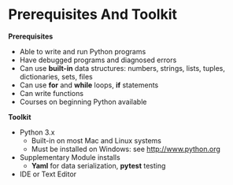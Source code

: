 # Prerequisites And Toolkit

**Prerequisites**
- Able to write and run Python programs
- Have debugged programs and diagnosed errors
- Can use **built-in** data structures: numbers, strings, lists, tuples, dictionaries, sets, files
- Can use **for** and **while** loops, **if** statements
- Can write functions
- Courses on beginning Python available


**Toolkit**
- Python 3.x
    - Built-in on most Mac and Linux systems
    - Must be installed on Windows: see http://www.python.org
- Supplementary Module installs
    - **Yaml** for data serialization, **pytest** testing
- IDE or Text Editor
